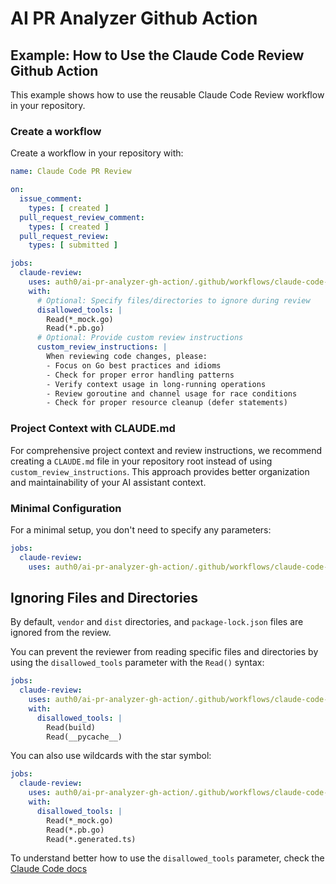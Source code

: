 # AI PR Analyzer Github Action

## Example: How to Use the Claude Code Review Github Action

This example shows how to use the reusable Claude Code Review workflow in your repository.

### Create a workflow

Create a workflow in your repository with:

```yaml
name: Claude Code PR Review

on:
  issue_comment:
    types: [ created ]
  pull_request_review_comment:
    types: [ created ]
  pull_request_review:
    types: [ submitted ]

jobs:
  claude-review:
    uses: auth0/ai-pr-analyzer-gh-action/.github/workflows/claude-code-review.yml@main
    with:
      # Optional: Specify files/directories to ignore during review
      disallowed_tools: |
        Read(*_mock.go)
        Read(*.pb.go)
      # Optional: Provide custom review instructions
      custom_review_instructions: |
        When reviewing code changes, please:
        - Focus on Go best practices and idioms
        - Check for proper error handling patterns
        - Verify context usage in long-running operations
        - Review goroutine and channel usage for race conditions
        - Check for proper resource cleanup (defer statements)
```

### Project Context with CLAUDE.md

For comprehensive project context and review instructions, we recommend creating a `CLAUDE.md` file in your repository root instead of using `custom_review_instructions`. This approach provides better organization and maintainability of your AI assistant context.

### Minimal Configuration

For a minimal setup, you don't need to specify any parameters:

```yaml
jobs:
  claude-review:
    uses: auth0/ai-pr-analyzer-gh-action/.github/workflows/claude-code-review.yml@main
```

## Ignoring Files and Directories

By default, `vendor` and `dist` directories, and `package-lock.json` files are ignored from the review.

You can prevent the reviewer from reading specific files and directories by using the `disallowed_tools` parameter with the `Read()` syntax:

```yaml
jobs:
  claude-review:
    uses: auth0/ai-pr-analyzer-gh-action/.github/workflows/claude-code-review.yml@main
    with:
      disallowed_tools: |
        Read(build)
        Read(__pycache__)
```

You can also use wildcards with the star symbol:

```yaml
jobs:
  claude-review:
    uses: auth0/ai-pr-analyzer-gh-action/.github/workflows/claude-code-review.yml@main
    with:
      disallowed_tools: |
        Read(*_mock.go)
        Read(*.pb.go)
        Read(*.generated.ts)
```

To understand better how to use the `disallowed_tools` parameter, check the [Claude Code docs](https://github.com/anthropics/claude-code-action?tab=readme-ov-file#custom-tools)